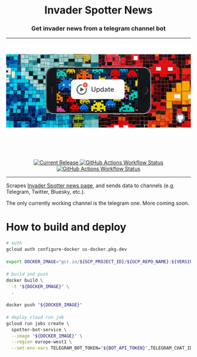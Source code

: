 <h1 align="center">Invader Spotter News</h1>
<h3 align="center">Get invader news from a telegram channel bot</h3>

---

<p align="center">
<img alt="Logo Banner" src="assets/banner.jpg?sanitize=true"/>
</p>

<br/>
<br/>

<p align="center">
<a href="https://github.com/GestaltCaius/telegram-news-chat-bot/releases">
<img alt="Current Release" src="https://img.shields.io/github/release/GestaltCaius/telegram-news-chat-bot.svg"/>
</a>
<a href="https://github.com/GestaltCaius/telegram-news-chat-bot/actions/workflows/release.yml">
<img alt="GitHub Actions Workflow Status" src="https://img.shields.io/github/actions/workflow/status/GestaltCaius/telegram-news-chat-bot/release.yml?label=release%20CI">
</a>
<a href="https://github.com/GestaltCaius/telegram-news-chat-bot/actions/workflows/deploy.yml">
<img alt="GitHub Actions Workflow Status" src="https://img.shields.io/github/actions/workflow/status/GestaltCaius/telegram-news-chat-bot/deploy.yml?label=deploy%20CI">
</a>
</p>

---

Scrapes [Invader Spotter news page](https://www.invader-spotter.art/news.php), and sends data to channels (e.g. Telegram, Twitter, Bluesky, etc.).

The only currently working channel is the telegram one. More coming soon.

# How to build and deploy

```sh
# auth
gcloud auth configure-docker us-docker.pkg.dev

export DOCKER_IMAGE="gcr.io/${GCP_PROJECT_ID}/${GCP_REPO_NAME}:${VERSION}"

# build and push
docker build \
  -t "${DOCKER_IMAGE}" \
  .

docker push "${DOCKER_IMAGE}"

# deploy cloud run job
gcloud run jobs create \
  spotter-bot-service \
  --image "${DOCKER_IMAGE}" \
  --region europe-west1 \
  --set-env-vars TELEGRAM_BOT_TOKEN="${BOT_API_TOKEN}",TELEGRAM_CHAT_ID="${TELEGRAM_CHAT_ID}"
```